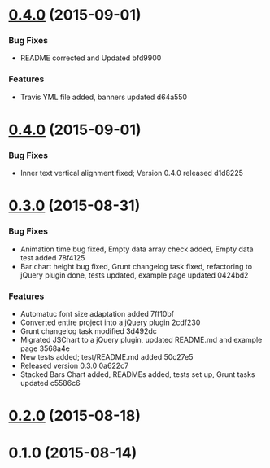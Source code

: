 <a name="0.4.0"></a>
# [0.4.0](//compare/0.4.0...v0.4.0) (2015-09-01)


### Bug Fixes

* README corrected and Updated bfd9900

### Features

* Travis YML file added, banners updated d64a550



<a name="0.4.0"></a>
# [0.4.0](//compare/0.3.0...0.4.0) (2015-09-01)


### Bug Fixes

* Inner text vertical alignment fixed; Version 0.4.0 released d1d8225



<a name="0.3.0"></a>
# [0.3.0](//compare/0.2.0...0.3.0) (2015-08-31)


### Bug Fixes

* Animation time bug fixed, Empty data array check added, Empty data test added 78f4125
* Bar chart height bug fixed, Grunt changelog task fixed, refactoring to jQuery plugin done, tests updated, example page updated 0424bd2

### Features

* Automatuc font size adaptation added 7ff10bf
* Converted entire project into a jQuery plugin 2cdf230
* Grunt changelog task modified 3d492dc
* Migrated JSChart to a jQuery plugin, updated README.md and example page 3568a4e
* New tests added; test/README.md added 50c27e5
* Released version 0.3.0 0a622c7
* Stacked Bars Chart added, READMEs added, tests set up, Grunt tasks updated c5586c6



<a name="0.2.0"></a>
# [0.2.0](//compare/0.1.0...0.2.0) (2015-08-18)




<a name="0.1.0"></a>
# 0.1.0 (2015-08-14)




